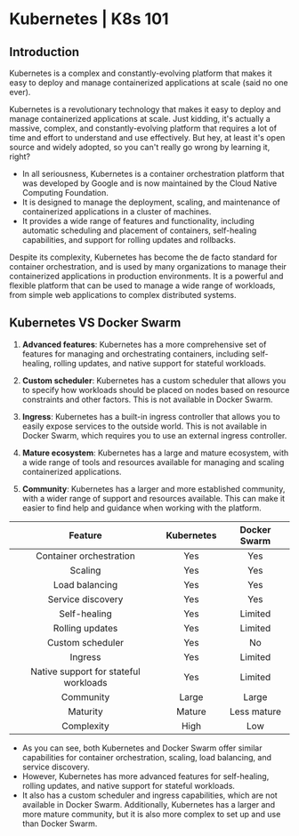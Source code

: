 # Kubernetes | K8s 101

## Introduction
Kubernetes is a complex and constantly-evolving platform that makes it easy to deploy and manage containerized applications at scale (said no one ever).

Kubernetes is a revolutionary technology that makes it easy to deploy and manage containerized applications at scale. 
Just kidding, it's actually a massive, complex, and constantly-evolving platform that requires a lot of time and effort to understand and use effectively. 
But hey, at least it's open source and widely adopted, so you can't really go wrong by learning it, right?

* In all seriousness, Kubernetes is a container orchestration platform that was developed by Google and is now maintained by the Cloud Native Computing Foundation. 
* It is designed to manage the deployment, scaling, and maintenance of containerized applications in a cluster of machines. 
* It provides a wide range of features and functionality, including automatic scheduling and placement of containers, self-healing capabilities, and support for rolling updates and rollbacks.

Despite its complexity, Kubernetes has become the de facto standard for container orchestration, and is used by many organizations to manage their containerized applications in production environments.
It is a powerful and flexible platform that can be used to manage a wide range of workloads, from simple web applications to complex distributed systems.


## Kubernetes VS Docker Swarm

1. **Advanced features**: Kubernetes has a more comprehensive set of features for managing and orchestrating containers, including self-healing, rolling updates, and native support for stateful workloads.

2. **Custom scheduler**: Kubernetes has a custom scheduler that allows you to specify how workloads should be placed on nodes based on resource constraints and other factors. This is not available in Docker Swarm.

3. **Ingress**: Kubernetes has a built-in ingress controller that allows you to easily expose services to the outside world. This is not available in Docker Swarm, which requires you to use an external ingress controller.

4. **Mature ecosystem**: Kubernetes has a large and mature ecosystem, with a wide range of tools and resources available for managing and scaling containerized applications.

5. **Community**: Kubernetes has a larger and more established community, with a wider range of support and resources available. This can make it easier to find help and guidance when working with the platform.

| **Feature** | **Kubernetes** | **Docker Swarm** |
|:---:|:---:|:---:|
| Container orchestration | Yes | Yes |
| Scaling | Yes | Yes |
| Load balancing | Yes | Yes |
| Service discovery | Yes | Yes |
| Self-healing | Yes | Limited |
| Rolling updates | Yes | Limited |
| Custom scheduler | Yes | No |
| Ingress | Yes | Limited |
| Native support for stateful workloads | Yes | Limited |
| Community | Large | Large |
| Maturity | Mature | Less mature |
| Complexity | High | Low |

* As you can see, both Kubernetes and Docker Swarm offer similar capabilities for container orchestration, scaling, load balancing, and service discovery.
* However, Kubernetes has more advanced features for self-healing, rolling updates, and native support for stateful workloads.
* It also has a custom scheduler and ingress capabilities, which are not available in Docker Swarm. Additionally, Kubernetes has a larger and more mature community, but it is also more complex to set up and use than Docker Swarm.
